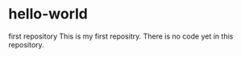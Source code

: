 # hello-world
first repository
This is my first repositry. There is no code yet in this repository.
